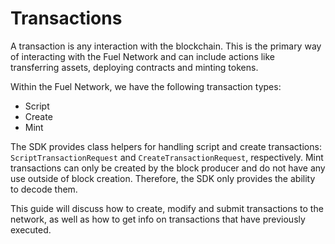 # Transactions

A transaction is any interaction with the blockchain. This is the primary way of interacting with the Fuel Network and can include actions like transferring assets, deploying contracts and minting tokens.

Within the Fuel Network, we have the following transaction types:

- Script
- Create
- Mint

The SDK provides class helpers for handling script and create transactions: `ScriptTransactionRequest` and `CreateTransactionRequest`, respectively. 
Mint transactions can only be created by the block producer and do not have any use outside of block creation. Therefore, the SDK only provides the ability to decode them.

This guide will discuss how to create, modify and submit transactions to the network, as well as how to get info on transactions that have previously executed.
